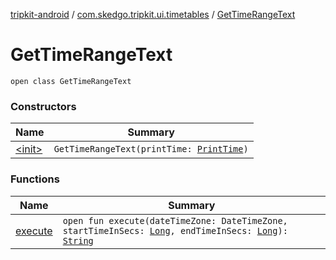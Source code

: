 [tripkit-android](../../index.md) / [com.skedgo.tripkit.ui.timetables](../index.md) / [GetTimeRangeText](./index.md)

# GetTimeRangeText

`open class GetTimeRangeText`

### Constructors

| Name | Summary |
|---|---|
| [&lt;init&gt;](-init-.md) | `GetTimeRangeText(printTime: `[`PrintTime`](../../com.skedgo.tripkit.datetime/-print-time/index.md)`)` |

### Functions

| Name | Summary |
|---|---|
| [execute](execute.md) | `open fun execute(dateTimeZone: DateTimeZone, startTimeInSecs: `[`Long`](https://kotlinlang.org/api/latest/jvm/stdlib/kotlin/-long/index.html)`, endTimeInSecs: `[`Long`](https://kotlinlang.org/api/latest/jvm/stdlib/kotlin/-long/index.html)`): `[`String`](https://kotlinlang.org/api/latest/jvm/stdlib/kotlin/-string/index.html) |
